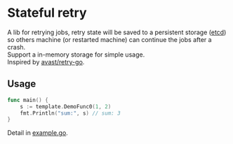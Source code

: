 # Stateful retry

A lib for retrying jobs, retry state will be saved to a persistent storage
([etcd](https://github.com/etcd-io/etcd)) so others machine (or 
restarted machine) can continue the jobs after a crash.  
Support a in-memory storage for simple usage.  
Inspired by [avast/retry-go](https://github.com/avast/retry-go).

## Usage

````go
func main() {
	s := template.DemoFunc0(1, 2)
	fmt.Println("sum:", s) // sum: 3
}
````
Detail in [example.go](./example/example.go).
